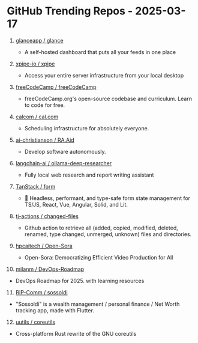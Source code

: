 # GitHub Trending Repos - 2025-03-17

1. [glanceapp /    glance](https://github.com/glanceapp/glance)
   - A self-hosted dashboard that puts all your feeds in one place

2. [xpipe-io /    xpipe](https://github.com/xpipe-io/xpipe)
   - Access your entire server infrastructure from your local desktop

3. [freeCodeCamp /    freeCodeCamp](https://github.com/freeCodeCamp/freeCodeCamp)
   - freeCodeCamp.org's open-source codebase and curriculum. Learn to code for free.

4. [calcom /    cal.com](https://github.com/calcom/cal.com)
   - Scheduling infrastructure for absolutely everyone.

5. [ai-christianson /    RA.Aid](https://github.com/ai-christianson/RA.Aid)
   - Develop software autonomously.

6. [langchain-ai /    ollama-deep-researcher](https://github.com/langchain-ai/ollama-deep-researcher)
   - Fully local web research and report writing assistant

7. [TanStack /    form](https://github.com/TanStack/form)
   - 🤖 Headless, performant, and type-safe form state management for TS/JS, React, Vue, Angular, Solid, and Lit.

8. [tj-actions /    changed-files](https://github.com/tj-actions/changed-files)
   - Github action to retrieve all (added, copied, modified, deleted, renamed, type changed, unmerged, unknown) files and directories.

9. [hpcaitech /    Open-Sora](https://github.com/hpcaitech/Open-Sora)
   - Open-Sora: Democratizing Efficient Video Production for All

10. [milanm /    DevOps-Roadmap](https://github.com/milanm/DevOps-Roadmap)
   - DevOps Roadmap for 2025. with learning resources

11. [RIP-Comm /    sossoldi](https://github.com/RIP-Comm/sossoldi)
   - "Sossoldi" is a wealth management / personal finance / Net Worth tracking app, made with Flutter.

12. [uutils /    coreutils](https://github.com/uutils/coreutils)
   - Cross-platform Rust rewrite of the GNU coreutils

